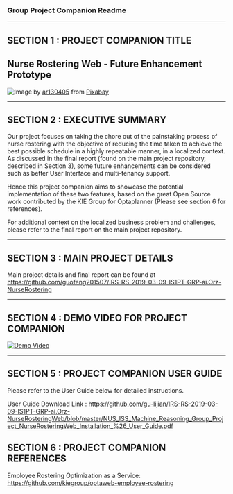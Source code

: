﻿### Group Project Companion Readme

---

## SECTION 1 : PROJECT COMPANION TITLE
## Nurse Rostering Web - Future Enhancement Prototype

<img src="https://github.com/guofeng201507/IRS-RS-2019-03-09-IS1PT-GRP-ai.Orz-NurseRostering/blob/master/readme_image.jpg"
     style="float: left; margin-right: 0px;" />
  
Image by <a href="https://pixabay.com/users/ar130405-423602/?utm_source=link-attribution&amp;utm_medium=referral&amp;utm_campaign=image&amp;utm_content=2082630">ar130405</a> from <a href="https://pixabay.com/?utm_source=link-attribution&amp;utm_medium=referral&amp;utm_campaign=image&amp;utm_content=2082630">Pixabay</a>
  
---
## SECTION 2 : EXECUTIVE SUMMARY
Our project focuses on taking the chore out of the painstaking process of nurse rostering with the objective of reducing the time taken to achieve the best possible schedule in a highly repeatable manner, in a localized context. As discussed in the final report (found on the main project repository, described in Section 3), some future enhancements can be considered such as better User Interface and multi-tenancy support.

Hence this project companion aims to showcase the potential implementation of these two features, based on the great Open Source work contributed by the KIE Group for Optaplanner (Please see section 6 for references).

For additional context on the localized business problem and challenges, please refer to the final report on the main project repository.

---
## SECTION 3 : MAIN PROJECT DETAILS

Main project details and final report can be found at <https://github.com/guofeng201507/IRS-RS-2019-03-09-IS1PT-GRP-ai.Orz-NurseRostering>

---
## SECTION 4 : DEMO VIDEO FOR PROJECT COMPANION

[![Demo Video](https://i9.ytimg.com/vi/nN4lichkhWc/mqdefault.jpg?sqp=CPy-8OUF&rs=AOn4CLDMIAog9e9emCrJYeWqrtfhDPn9zQ&time=1555832896768)](https://youtu.be/nN4lichkhWc)

---
## SECTION 5 : PROJECT COMPANION USER GUIDE

Please refer to the User Guide below for detailed instructions.

User Guide Download Link : <https://github.com/gu-lijian/IRS-RS-2019-03-09-IS1PT-GRP-ai.Orz-NurseRosteringWeb/blob/master/NUS_ISS_Machine_Reasoning_Group_Project_NurseRosteringWeb_Installation_%26_User_Guide.pdf>


## SECTION 6 : PROJECT COMPANION REFERENCES

Employee Rostering Optimization as a Service: <https://github.com/kiegroup/optaweb-employee-rostering>


